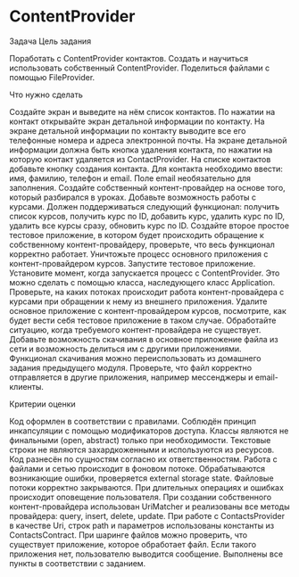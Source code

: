 # ContentProvider
Задача
Цель задания

Поработать с ContentProvider контактов.
Создать и научиться использовать собственный ContentProvider.
Поделиться файлами с помощью FileProvider.


Что нужно сделать

Создайте экран и выведите на нём список контактов.
По нажатии на контакт открывайте экран детальной информации по контакту.
На экране детальной информации по контакту выводите все его телефонные номера и адреса электронной почты.
На экране детальной информации должна быть кнопка удаления контакта, по нажатии на которую контакт удаляется из ContactProvider.
На списке контактов добавьте кнопку создания контакта. Для контакта необходимо ввести: имя, фамилию, телефон и email. Поле email необязательно для заполнения.
Создайте собственный контент-провайдер на основе того, который разбирался в уроках. Добавьте возможность работы с курсами. Должен поддерживаться следующий функционал: получить список курсов, получить курс по ID, добавить курс, удалить курс по ID, удалить все курсы сразу, обновить курс по ID.
Создайте второе простое тестовое приложение, в котором будет происходить обращение к собственному контент-провайдеру, проверьте, что весь функционал корректно работает.
Уничтожьте процесс основного приложения с контент-провайдером курсов. Запустите тестовое приложение. Установите момент, когда запускается процесс с ContentProvider. Это можно сделать с помощью класса, наследующего класс Application.
Проверьте, на каких потоках происходит работа контент-провайдера с курсами при обращении к нему из внешнего приложения.
Удалите основное приложение с контент-провайдером курсов, посмотрите, как будет вести себя тестовое приложение в таком случае. Обработайте ситуацию, когда требуемого контент-провайдера не существует.
Добавьте возможность скачивания в основное приложение файла из сети и возможность делиться им с другими приложениями. Функционал скачивания можно переиспользовать из домашнего задания предыдущего модуля. Проверьте, что файл корректно отправляется в другие приложения, например мессенджеры и email-клиенты.


Критерии оценки

Код оформлен в соответствии с правилами.
Соблюдён принцип инкапсуляции с помощью модификаторов доступа.
Классы являются не финальными (open, abstract) только при необходимости.
Текстовые строки не являются захардкоженными и используются из ресурсов.
Код разнесён по сущностям согласно их ответственностям.
Работа с файлами и сетью происходит в фоновом потоке.
Обрабатываются возникающие ошибки, проверяется external storage state.
Файловые потоки корректно закрываются.
При длительных операциях и ошибках происходит оповещение пользователя.
При создании собственного контент-провайдера использован UriMatcher и реализованы все методы провайдера: query, insert, delete, update.
При работе с ContactsProvider в качестве Uri, строк path и параметров использованы константы из ContactsContract. 
При шаринге файлов можно проверить, что существует приложение, которое обработает файл. Если такого приложения нет, пользователю выводится сообщение.
Выполнены все пункты в соответствии с заданием.
